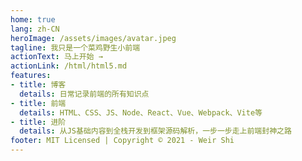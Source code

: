 ```yaml
---
home: true
lang: zh-CN
heroImage: /assets/images/avatar.jpeg
tagline: 我只是一个菜鸡野生小前端
actionText: 马上开始 →
actionLink: /html/html5.md
features:
- title: 博客
  details: 日常记录前端的所有知识点
- title: 前端
  details: HTML、CSS、JS、Node、React、Vue、Webpack、Vite等
- title: 进阶
  details: 从JS基础内容到全栈开发到框架源码解析，一步一步走上前端封神之路
footer: MIT Licensed | Copyright © 2021 - Weir Shi
---
```


